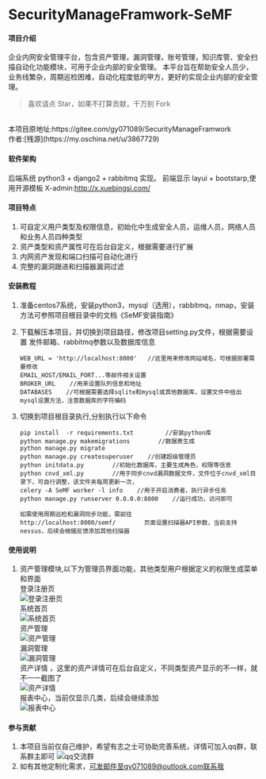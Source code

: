 # SecurityManageFramwork-SeMF

#### 项目介绍
企业内网安全管理平台，包含资产管理，漏洞管理，账号管理，知识库管、安全扫描自动化功能模块，可用于企业内部的安全管理。
本平台旨在帮助安全人员少，业务线繁杂，周期巡检困难，自动化程度低的甲方，更好的实现企业内部的安全管理。
> 喜欢请点 Star，如果不打算贡献，千万别 Fork
<br />
本项目原地址:https://gitee.com/gy071089/SecurityManageFramwork<br />
作者:[残源](https://my.oschina.net/u/3867729)<br />


#### 软件架构
后端系统 python3 + django2 + rabbitmq 实现。
前端显示 layui + bootstarp,使用开源模板 X-admin:http://x.xuebingsi.com/

#### 项目特点
1.  可自定义用户类型及权限信息，初始化中生成安全人员，运维人员，网络人员和业务人员四种类型
2.  资产类型和资产属性可在后台自定义，根据需要进行扩展
3.  内网资产发现和端口扫描可自动化进行
4.  完整的漏洞跟进和扫描器漏洞过滤



#### 安装教程

1. 准备centos7系统，安装python3，mysql（选用），rabbitmq，nmap，安装方法可参照项目根目录中的文档《SeMF安装指南》
    
2. 下载解压本项目，并切换到项目路径，修改项目setting.py文件，根据需要设置 发件邮箱、rabbitmq参数以及数据库信息
    ```
    WEB_URL = 'http://localhost:8000'   //这里用来修改网站域名，可根据部署需要修改
    EMAIL_HOST/EMAIL_PORT...等邮件相关设置
    BROKER_URL    //用来设置队列信息和地址
    DATABASES    //可根据需要选择sqlite和mysql或其他数据库，设置文件中给出mysql设置方法，注意数据库的字符编码
    ```
3. 切换到项目根目录执行,分别执行以下命令
    ```
    pip install  -r requirements.txt         //安装python库
    python manage.py makemigrations        //数据表生成
    python manage.py migrate
    python manage.py createsuperuser    //创建超级管理员
    python initdata.py        //初始化数据库，主要生成角色，权限等信息
    python cnvd_xml.py        //用于同步cnvd漏洞数据文件，文件位于cnvd_xml目录下，可自行调整，该文件夹每周更新一次，
    celery -A SeMF worker -l info    //用于开启消费者，执行异步任务
    python manage.py runserver 0.0.0.0:8000    //运行成功，访问即可
    
    如需使用周期巡检和漏洞同步功能，需前往
    http://localhost:8000/semf/        页面设置扫描器API参数，当前支持nessus，后续会根据反馈添加其他扫描器
    ```

#### 使用说明

1. 资产管理模块,以下为管理员界面功能，其他类型用户根据定义的权限生成菜单和界面
    <br>登录注册页</br>
    ![登录注册页](https://gitee.com/uploads/images/2018/0527/113258_154ca8d5_1390378.png "屏幕截图.png")
    <br>系统首页</br>
    ![系统首页](https://gitee.com/uploads/images/2018/0527/113454_07c46a58_1390378.png "屏幕截图.png")
    <br>资产管理</br>
    ![资产管理](https://gitee.com/uploads/images/2018/0527/113543_6a6973ec_1390378.png "屏幕截图.png")
    <br>漏洞管理</br>
    ![漏洞管理](https://gitee.com/uploads/images/2018/0527/113714_90826f30_1390378.png "屏幕截图.png")
    <br>资产详情 ，这里的资产详情可在后台自定义，不同类型资产显示的不一样，就不一一截图了</br>
    ![资产详情](https://gitee.com/uploads/images/2018/0527/114021_ef591ca3_1390378.png "屏幕截图.png")
    <br>报表中心，当前仅显示几类，后续会继续添加</br>
    ![报表中心](https://gitee.com/uploads/images/2018/0527/114106_3cf15048_1390378.png "屏幕截图.png")
    
#### 参与贡献

1.  本项目当前仅自己维护，希望有志之士可协助完善系统，详情可加入qq群，联系群主即可
    ![qq交流群](https://gitee.com/uploads/images/2018/0527/114130_0e8d0451_1390378.png "屏幕截图.png")
2.  如有其他定制化需求，可发邮件至gy071089@outlook.com联系我

